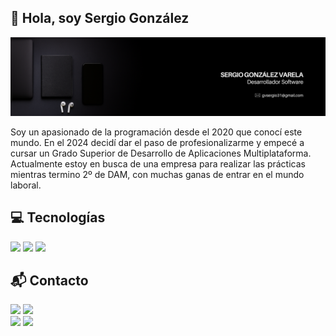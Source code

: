 ## 👋 Hola, soy Sergio González

<img src="Banner.png" />

Soy un apasionado de la programación desde el 2020 que conocí este mundo. En el 2024 decidí dar el paso de profesionalizarme y empecé a cursar un Grado Superior de Desarrollo de Aplicaciones Multiplataforma.
<br>
Actualmente estoy en busca de una empresa para realizar las prácticas mientras termino 2º de DAM, con muchas ganas de entrar en el mundo laboral.

## 💻 Tecnologías
<p align="left">
  <img src="https://img.shields.io/badge/Java-007396?style=for-the-badge" />
  <img src="https://img.shields.io/badge/Flutter-02569B?style=for-the-badge&logo=flutter&logoColor=white" />
  <img src="https://img.shields.io/badge/SQL-4479A1?style=for-the-badge&logo=postgresql&logoColor=white" />
</p>

## 📬 Contacto  
<p align="left">
  <a href="https://www.linkedin.com/in/sergio-gonzalez-varela/"><img src="https://img.shields.io/badge/LinkedIn-0A66C2?style=for-the-badge&logo=linkedin&logoColor=white" /></a>
  <a href="https://www.linkedin.com/in/sergio-gonzalez-varela/"><img src="https://img.shields.io/badge/Sergio Gonzalez Varela-242424?style=for-the-badge&logo=linkedin&logoColor=white" /></a>
  <br>
  <a href="mailto:gvsergio31@gmail.com"><img src="https://img.shields.io/badge/Email-D14836?style=for-the-badge&logoColor=white" /></a>
  <a href="mailto:gvsergio31@gmail.com"><img src="https://img.shields.io/badge/gvsergio31@gmail.com-242424?style=for-the-badge&logo=gmail&logoColor=white" /></a>
</p>

